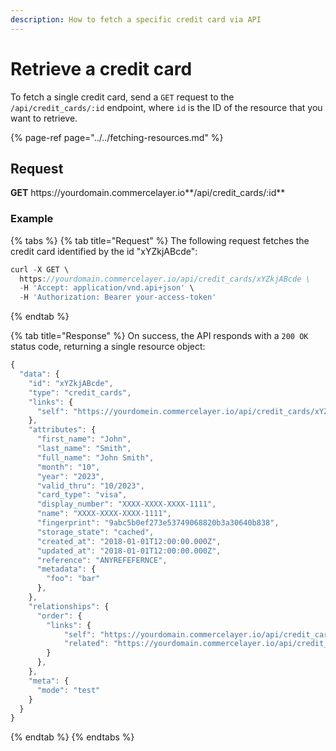 ```yaml
---
description: How to fetch a specific credit card via API
---
```


# Retrieve a credit card

To fetch a single credit card, send a `GET` request to the `/api/credit_cards/:id` endpoint, where `id` is the ID of the resource that you want to retrieve.

{% page-ref page="../../fetching-resources.md" %}

## Request

**GET** https://<i></i>yourdomain.commercelayer.io**/api/credit_cards/:id**

### **Example**

{% tabs %}
{% tab title="Request" %}
The following request fetches the credit card identified by the id "xYZkjABcde":

```javascript
curl -X GET \
  https://yourdomain.commercelayer.io/api/credit_cards/xYZkjABcde \
  -H 'Accept: application/vnd.api+json' \
  -H 'Authorization: Bearer your-access-token'
```
{% endtab %}

{% tab title="Response" %}
On success, the API responds with a `200 OK` status code, returning a single resource object:

```javascript
{
  "data": {
    "id": "xYZkjABcde",
    "type": "credit_cards",
    "links": {
      "self": "https://yourdomein.commercelayer.io/api/credit_cards/xYZkjABcde"
    },
    "attributes": {
      "first_name": "John",
      "last_name": "Smith",
      "full_name": "John Smith",
      "month": "10",
      "year": "2023",
      "valid_thru": "10/2023",
      "card_type": "visa",
      "display_number": "XXXX-XXXX-XXXX-1111",
      "name": "XXXX-XXXX-XXXX-1111",
      "fingerprint": "9abc5b0ef273e53749068820b3a30640b838",
      "storage_state": "cached",
      "created_at": "2018-01-01T12:00:00.000Z",
      "updated_at": "2018-01-01T12:00:00.000Z",
      "reference": "ANYREFEFERNCE",
      "metadata": {
        "foo": "bar"
      },
    },
    "relationships": {
      "order": {
        "links": {
            "self": "https://yourdomain.commercelayer.io/api/credit_cards/xYZkjABcde/relationships/order",
            "related": "https://yourdomain.commercelayer.io/api/credit_cards/xYZkjABcde/order"
        }
      },
    },
    "meta": {
      "mode": "test"
    }
  }
}
```
{% endtab %}
{% endtabs %}
